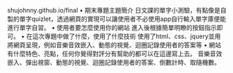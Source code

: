 shujohnny.github.io/final
•	期末專題主題簡介
    日文課的單字小測驗，有點像是自製的單字quizlet，透過網頁的實現可以讓使用者不必使用app自行輸入單字庫便能進行單字自習。
•	使用者要怎麼使用你的網站
    進入後根據簡單明瞭的按鈕指示即可。
•	在這次專題中做了什麼，使用了什麼技術
    使用了html、css、jquery並用將網頁呈現，例如音樂音效嵌入、動態的視覺、迴圈記錄使用者的答案等
•	網站有什麼特色、亮點，任何你覺得對評分有幫助的都可以在這邊寫上去。
    音樂音效嵌入、彈出視窗、動態的視覺、迴圈記錄使用者的答案、倒數計時、取隨機數。
